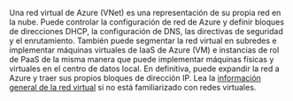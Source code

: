 Una red virtual de Azure (VNet) es una representación de su propia red en la nube. Puede controlar la configuración de red de Azure y definir bloques de direcciones DHCP, la configuración de DNS, las directivas de seguridad y el enrutamiento. También puede segmentar la red virtual en subredes e implementar máquinas virtuales de IaaS de Azure (VM) e instancias de rol de PaaS de la misma manera que puede implementar máquinas físicas y virtuales en el centro de datos local. En definitiva, puede expandir la red a Azure y traer sus propios bloques de dirección IP. Lea la [información general de la red virtual](../articles/virtual-network/virtual-networks-overview.md) si no está familiarizado con redes virtuales.



<!--HONumber=Jan17_HO1-->


